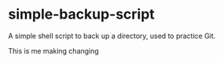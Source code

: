 # simple-backup-script
A simple shell script to back up a directory, used to practice Git.

This is me making changing